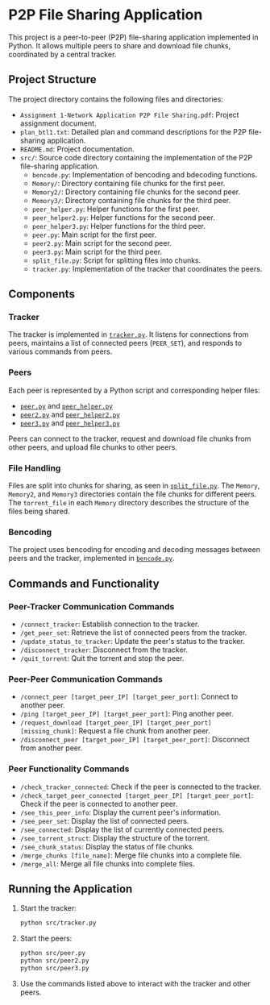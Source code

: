 # P2P File Sharing Application

This project is a peer-to-peer (P2P) file-sharing application implemented in Python. It allows multiple peers to share and download file chunks, coordinated by a central tracker.

## Project Structure

The project directory contains the following files and directories:

- `Assignment 1-Network Application P2P File Sharing.pdf`: Project assignment document.
- `plan_btl1.txt`: Detailed plan and command descriptions for the P2P file-sharing application.
- `README.md`: Project documentation.
- `src/`: Source code directory containing the implementation of the P2P file-sharing application.
  - `bencode.py`: Implementation of bencoding and bdecoding functions.
  - `Memory/`: Directory containing file chunks for the first peer.
  - `Memory2/`: Directory containing file chunks for the second peer.
  - `Memory3/`: Directory containing file chunks for the third peer.
  - `peer_helper.py`: Helper functions for the first peer.
  - `peer_helper2.py`: Helper functions for the second peer.
  - `peer_helper3.py`: Helper functions for the third peer.
  - `peer.py`: Main script for the first peer.
  - `peer2.py`: Main script for the second peer.
  - `peer3.py`: Main script for the third peer.
  - `split_file.py`: Script for splitting files into chunks.
  - `tracker.py`: Implementation of the tracker that coordinates the peers.

## Components

### Tracker

The tracker is implemented in [`tracker.py`](src/tracker.py). It listens for connections from peers, maintains a list of connected peers (`PEER_SET`), and responds to various commands from peers.

### Peers

Each peer is represented by a Python script and corresponding helper files:
- [`peer.py`](src/peer.py) and [`peer_helper.py`](src/peer_helper.py)
- [`peer2.py`](src/peer2.py) and [`peer_helper2.py`](src/peer_helper2.py)
- [`peer3.py`](src/peer3.py) and [`peer_helper3.py`](src/peer_helper3.py)

Peers can connect to the tracker, request and download file chunks from other peers, and upload file chunks to other peers.

### File Handling

Files are split into chunks for sharing, as seen in [`split_file.py`](src/split_file.py). The `Memory`, `Memory2`, and `Memory3` directories contain the file chunks for different peers. The `torrent_file` in each `Memory` directory describes the structure of the files being shared.

### Bencoding

The project uses bencoding for encoding and decoding messages between peers and the tracker, implemented in [`bencode.py`](src/bencode.py).

## Commands and Functionality

### Peer-Tracker Communication Commands

- `/connect_tracker`: Establish connection to the tracker.
- `/get_peer_set`: Retrieve the list of connected peers from the tracker.
- `/update_status_to_tracker`: Update the peer's status to the tracker.
- `/disconnect_tracker`: Disconnect from the tracker.
- `/quit_torrent`: Quit the torrent and stop the peer.

### Peer-Peer Communication Commands

- `/connect_peer [target_peer_IP] [target_peer_port]`: Connect to another peer.
- `/ping [target_peer_IP] [target_peer_port]`: Ping another peer.
- `/request_download [target_peer_IP] [target_peer_port] [missing_chunk]`: Request a file chunk from another peer.
- `/disconnect_peer [target_peer_IP] [target_peer_port]`: Disconnect from another peer.

### Peer Functionality Commands

- `/check_tracker_connected`: Check if the peer is connected to the tracker.
- `/check_target_peer_connected [target_peer_IP] [target_peer_port]`: Check if the peer is connected to another peer.
- `/see_this_peer_info`: Display the current peer's information.
- `/see_peer_set`: Display the list of connected peers.
- `/see_connected`: Display the list of currently connected peers.
- `/see_torrent_struct`: Display the structure of the torrent.
- `/see_chunk_status`: Display the status of file chunks.
- `/merge_chunks [file_name]`: Merge file chunks into a complete file.
- `/merge_all`: Merge all file chunks into complete files.

## Running the Application

1. Start the tracker:
    ```sh
    python src/tracker.py
    ```

2. Start the peers:
    ```sh
    python src/peer.py
    python src/peer2.py
    python src/peer3.py
    ```

3. Use the commands listed above to interact with the tracker and other peers.

